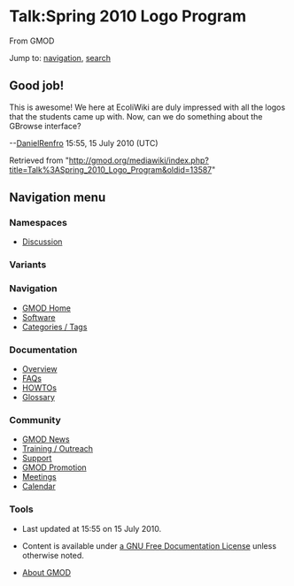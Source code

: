 









<span id="top"></span>







# <span dir="auto">Talk:Spring 2010 Logo Program</span>





From GMOD









Jump to: [navigation](#mw-navigation), [search](#p-search)





## <span id="Good_job.21" class="mw-headline">Good job!</span>

This is awesome! We here at EcoliWiki are duly impressed with all the
logos that the students came up with. Now, can we do something about the
GBrowse interface?

--[DanielRenfro](User%3ADanielRenfro "User%3ADanielRenfro") 15:55, 15 July
2010 (UTC)





Retrieved from
"<http://gmod.org/mediawiki/index.php?title=Talk%3ASpring_2010_Logo_Program&oldid=13587>"

















## Navigation menu









### Namespaces


- <span id="ca-talk"><a href="Talk%3ASpring_2010_Logo_Program" accesskey="t"
  title="Discussion about the content page [t]">Discussion</a></span>





### 

### Variants[](#)























<a href="Main_Page"
style="background-image: url(../images/GMOD-cogs.png);"
title="Visit the main page"></a>





### Navigation



- <span id="n-GMOD-Home">[GMOD Home](Main_Page)</span>
- <span id="n-Software">[Software](GMOD_Components)</span>
- <span id="n-Categories-.2F-Tags">[Categories /
  Tags](Categories)</span>







### Documentation



- <span id="n-Overview">[Overview](Overview)</span>
- <span id="n-FAQs">[FAQs](Category%3AFAQ)</span>
- <span id="n-HOWTOs">[HOWTOs](Category%3AHOWTO)</span>
- <span id="n-Glossary">[Glossary](Glossary)</span>







### Community



- <span id="n-GMOD-News">[GMOD News](GMOD_News)</span>
- <span id="n-Training-.2F-Outreach">[Training /
  Outreach](Training_and_Outreach)</span>
- <span id="n-Support">[Support](Support)</span>
- <span id="n-GMOD-Promotion">[GMOD Promotion](GMOD_Promotion)</span>
- <span id="n-Meetings">[Meetings](Meetings)</span>
- <span id="n-Calendar">[Calendar](Calendar)</span>







### Tools
















- <span id="footer-info-lastmod">Last updated at 15:55 on 15 July
  2010.</span>
<!-- - <span id="footer-info-viewcount">5,164 page views.</span> -->
- <span id="footer-info-copyright">Content is available under
  <a href="http://www.gnu.org/licenses/fdl-1.3.html" class="external"
  rel="nofollow">a GNU Free Documentation License</a> unless otherwise
  noted.</span>

<!-- -->

- <span id="footer-places-about">[About
  GMOD](GMOD%3AAbout "GMOD%3AAbout")</span>

<!-- -->







